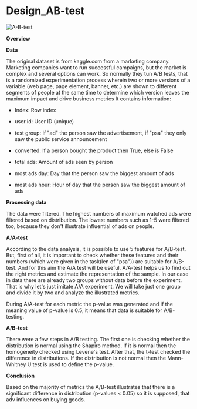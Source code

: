 # Design_AB-test
![A-B-test](https://user-images.githubusercontent.com/104028421/236695859-03a62ad5-329f-4c69-8d26-81007763e8e4.png)

**Overview**

**Data**

The original dataset is from kaggle.com from a marketing company. Marketing companies want to run successful campaigns, but the market is complex and several options can work. 
So normally they tun A/B tests, that is a randomized experimentation process wherein two or more versions of a variable (web page, page element, banner, etc.) 
are shown to different segments of people at the same time to determine which version leaves the maximum impact and drive business metrics
It contains information:

- Index: Row index

- user id: User ID (unique)

- test group: If "ad" the person saw the advertisement, if "psa" they only saw the public service announcement

- converted: If a person bought the product then True, else is False

- total ads: Amount of ads seen by person

- most ads day: Day that the person saw the biggest amount of ads

- most ads hour: Hour of day that the person saw the biggest amount of ads

**Processing data**

The data were filtered. The highest numbers of maximum watched ads were filtered based on distribution. The lowest numbers such as 1-5 were filtered too, 
because they don't illustrate influential of ads on people.

**A/A-test**

According to the data analysis, it is possible to use 5 features for A/B-test. But, first of all, it is important to check whether these features and their numbers 
(which were given in the task(len of "psa")) are suitable for A/B-test. And for this aim the A/A test will be useful. A/A-test helps us to find out 
the right metrics and estimate the representation of the sample. In our case in data there are already two groups 
without data before the experiment. That is why let's just imitate A/A experiment. We will take just one group and divide it by two and analyze 
the illustrated metrics. 

During A/A-test for each metric the p-value was generated and if the meaning value of p-value is 0.5, it means that data is suitable for A/B-testing.

**A/B-test**

There were a few steps in A/B testing. The first one is checking whether the distribution is normal using the Shapiro method. If it is normal then the 
homogeneity checked using Levene's test. After that, the t-test checked the difference in distributions. If the distribution is not normal then the 
Mann-Whitney U test is used to define the p-value.

**Conclusion**

Based on the majority of metrics the A/B-test illustrates that there is a significant difference in distribution (p-values < 0.05) so it is supposed, 
that adv influences on buying goods.
